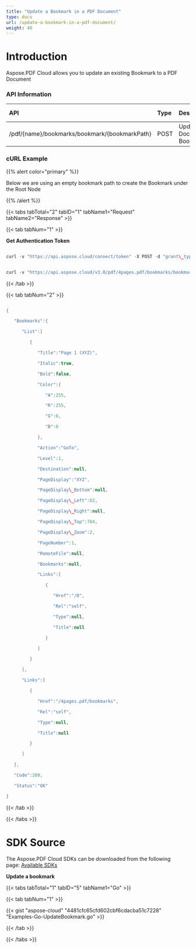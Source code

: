 ```yaml
---
title: "Update a Bookmark in a PDF Document"
type: docs
url: /update-a-bookmark-in-a-pdf-document/
weight: 40
---
```


# **Introduction**
Aspose.PDF Cloud allows you to update an existing Bookmark to a PDF Document
### **API Information**

|**API**|**Type**|**Description**|**Swagger Link**|
| :- | :- | :- | :- |
|/pdf/{name}/bookmarks/bookmark/{bookmarkPath}|POST|Update Document Bookmark|[PutBookmark](https://apireference.aspose.cloud/pdf/#!/Bookmarks/PutBookmark)|
### **cURL Example**
{{% alert color="primary" %}} 

Below we are using an empty bookmark path to create the Bookmark under the Root Node

{{% /alert %}} 

{{< tabs tabTotal="2" tabID="1" tabName1="Request" tabName2="Response" >}}

{{< tab tabNum="1" >}}

**Get Authentication Token**

```java

curl -v "https://api.aspose.cloud/connect/token" -X POST -d "grant\_type=client\_credentials&client\_id=<APP\_SID>&client\_secret=<APP\_KEY>" -H "Content-Type: application/x-www-form-urlencoded" -H "Accept: application/json"

```

```java

curl -v "https://api.aspose.cloud/v3.0/pdf/4pages.pdf/bookmarks/bookmark" -X PUT -H "Content-Type: application/json" -H "Accept: application/json" -H "Authorization: Bearer eyJhbGciOiJSUzI1NiIsInR5cCI6IkpXVCJ9.eyJuYmYiOjE1NjIwMTIyMTcsImV4cCI6MTU2MjA5ODYxNywiaXNzIjoiaHR0cHM6Ly9hcGkuYXNwb3NlLmNsb3VkIiwiYXVkIjpbImh0dHBzOi8vYXBpLmFzcG9zZS5jbG91ZC9yZXNvdXJjZXMiLCJhcGkucGxhdGZvcm0iLCJhcGkucHJvZHVjdHMiXSwiY2xpZW50X2lkIjoiNzg5NDZmYjQtM2JkNC00ZDNlLWIzMDktZjllMmZmOWFjNmY5Iiwic2NvcGUiOlsiYXBpLnBsYXRmb3JtIiwiYXBpLnByb2R1Y3RzIl19.mwj8eey4SNAbw0Ww12cyXsh5-LaHiP-nWoquh5LOYFhNYspQBZQQkjpbyQ81j2Za36ebr4Foiy7OEc0FGXpQSDEHGyeJlPj6cocNYez1s5OKnweHuoQ6LAcacYPnXPQ3FTnHgSbdfk\_ewWXRmZr-GdQy-A\_3Z7ZH7ZkbvnCDNLLTteKY050yj2ZbEte6pd4xS5PgwOFguTzv6VslI-U\_C3n1BYAvwfv0-mqthEZiJOWXVn9jQxisjDpZO6-Zx1v4L1\_Wnti1acSFupW-FHxucDeRBmExwHP-7p2CzsqoVQ2ElkzJZJ6ZCF4v8B19yHItR6wkGqk8rsIq19gRR7D3NA" -d "[{'Title': 'Page 1 (XYZ)', 'Italic': true, 'Bold': false, 'Color': {'A': 255, 'R': 255, 'G': 0, 'B': 0 }, 'Action': 'GoTo', 'Level': null, 'Destination': null, 'PageDisplay': 'XYZ', 'PageDisplay\_Bottom': null, 'PageDisplay\_Left': 82, 'PageDisplay\_Right': null, 'PageDisplay\_Top': 784, 'PageDisplay\_Zoom': 2, 'PageNumber': 1, 'RemoteFile': null, 'Bookmarks': null, 'Links': null } ]"   --ssl-no-revoke 

```

{{< /tab >}}

{{< tab tabNum="2" >}}

```java

{

   "Bookmarks":{

      "List":[

         {

            "Title":"Page 1 (XYZ)",

            "Italic":true,

            "Bold":false,

            "Color":{

               "A":255,

               "R":255,

               "G":0,

               "B":0

            },

            "Action":"GoTo",

            "Level":1,

            "Destination":null,

            "PageDisplay":"XYZ",

            "PageDisplay\_Bottom":null,

            "PageDisplay\_Left":82,

            "PageDisplay\_Right":null,

            "PageDisplay\_Top":784,

            "PageDisplay\_Zoom":2,

            "PageNumber":1,

            "RemoteFile":null,

            "Bookmarks":null,

            "Links":[

               {

                  "Href":"/0",

                  "Rel":"self",

                  "Type":null,

                  "Title":null

               }

            ]

         }

      ],

      "Links":[

         {

            "Href":"/4pages.pdf/bookmarks",

            "Rel":"self",

            "Type":null,

            "Title":null

         }

      ]

   },

   "Code":200,

   "Status":"OK"

}

```

{{< /tab >}}

{{< /tabs >}}
# **SDK Source**
The Aspose.PDF Cloud SDKs can be downloaded from the following page: [Available SDKs](/available-sdks-html/)

**Update a bookmark**

{{< tabs tabTotal="1" tabID="5" tabName1="Go" >}}

{{< tab tabNum="1" >}}

{{< gist "aspose-cloud" "4481cfc65cfd602cbf6cdacba51c7228" "Examples-Go-UpdateBookmark.go" >}}

{{< /tab >}}

{{< /tabs >}}
